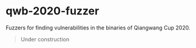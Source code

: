 # qwb-2020-fuzzer

Fuzzers for finding vulnerabilities in the binaries of Qiangwang Cup 2020.

> Under construction

